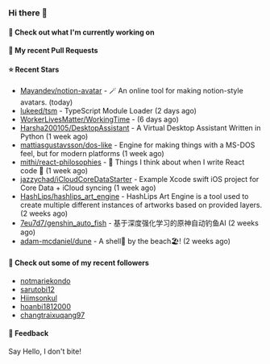 ### Hi there 👋

#### 👷 Check out what I'm currently working on

#### 🔨 My recent Pull Requests


#### ⭐ Recent Stars

- [Mayandev/notion-avatar](https://github.com/Mayandev/notion-avatar) - 🪄 An online tool for making notion-style avatars. (today)
- [lukeed/tsm](https://github.com/lukeed/tsm) - TypeScript Module Loader (2 days ago)
- [WorkerLivesMatter/WorkingTime](https://github.com/WorkerLivesMatter/WorkingTime) -  (6 days ago)
- [Harsha200105/DesktopAssistant](https://github.com/Harsha200105/DesktopAssistant) - A Virtual Desktop Assistant Written in Python (1 week ago)
- [mattiasgustavsson/dos-like](https://github.com/mattiasgustavsson/dos-like) - Engine for making things with a MS-DOS feel, but for modern platforms (1 week ago)
- [mithi/react-philosophies](https://github.com/mithi/react-philosophies) - 🧘  Things I think about when I write React code 🧘  (1 week ago)
- [jazzychad/iCloudCoreDataStarter](https://github.com/jazzychad/iCloudCoreDataStarter) - Example Xcode swift iOS project for Core Data &#43; iCloud syncing (1 week ago)
- [HashLips/hashlips_art_engine](https://github.com/HashLips/hashlips_art_engine) - HashLips Art Engine is a tool used to create multiple different instances of artworks based on provided layers. (2 weeks ago)
- [7eu7d7/genshin_auto_fish](https://github.com/7eu7d7/genshin_auto_fish) - 基于深度强化学习的原神自动钓鱼AI (2 weeks ago)
- [adam-mcdaniel/dune](https://github.com/adam-mcdaniel/dune) - A shell🐚 by the beach🏖️! (2 weeks ago)

#### 👯 Check out some of my recent followers

- [notmariekondo](https://github.com/notmariekondo)
- [sarutobi12](https://github.com/sarutobi12)
- [Hiimsonkul](https://github.com/Hiimsonkul)
- [hoanbi1812000](https://github.com/hoanbi1812000)
- [changtraixuqang97](https://github.com/changtraixuqang97)

#### 💬 Feedback

Say Hello, I don't bite!